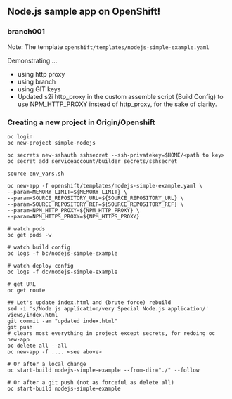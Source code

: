 Node.js sample app on OpenShift!
-----------------

### branch001 ###
Note: The template `openshift/templates/nodejs-simple-example.yaml`

Demonstrating ...

- using http proxy
- using branch
- using GIT keys
- Updated s2i http_proxy in the custom assemble script (Build Config) to use NPM_HTTP_PROXY instead of http_proxy, for the sake of clarity.

### Creating a new project in Origin/Openshift ###

```
oc login
oc new-project simple-nodejs

oc secrets new-sshauth sshsecret --ssh-privatekey=$HOME/<path to key>
oc secret add serviceaccount/builder secrets/sshsecret

source env_vars.sh

oc new-app -f openshift/templates/nodejs-simple-example.yaml \
--param=MEMORY_LIMIT=${MEMORY_LIMIT} \
--param=SOURCE_REPOSITORY_URL=${SOURCE_REPOSITORY_URL} \
--param=SOURCE_REPOSITORY_REF=${SOURCE_REPOSITORY_REF} \
--param=NPM_HTTP_PROXY=${NPM_HTTP_PROXY} \
--param=NPM_HTTPS_PROXY=${NPM_HTTPS_PROXY}

# watch pods
oc get pods -w

# watch build config
oc logs -f bc/nodejs-simple-example

# watch deploy config
oc logs -f dc/nodejs-simple-example

# get URL
oc get route

## Let's update index.html and (brute force) rebuild
sed -i 's/Node.js application/very Special Node.js application/' views/index.html
git commit -am "updated index.html"
git push
# clears most everything in project except secrets, for redoing oc new-app
oc delete all --all
oc new-app -f .... <see above>

# Or after a local change
oc start-build nodejs-simple-example --from-dir="./" --follow

# Or after a git push (not as forceful as delete all)
oc start-build nodejs-simple-example

```
